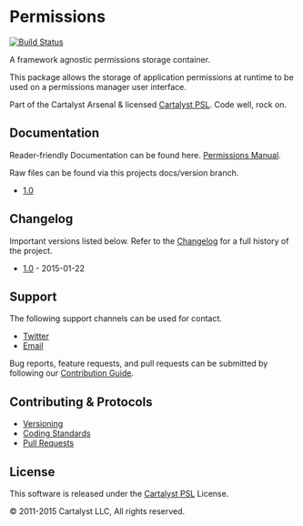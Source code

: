 # Permissions

[![Build Status](http://ci.cartalyst.com/build-status/svg/29)](http://ci.cartalyst.com/build-status/view/39)

A framework agnostic permissions storage container.

This package allows the storage of application permissions at runtime to be used on a permissions manager user interface.

Part of the Cartalyst Arsenal & licensed [Cartalyst PSL](LICENSE). Code well, rock on.

## Documentation

Reader-friendly Documentation can be found here. [Permissions Manual](https://cartalyst.com/manual/permissions).

Raw files can be found via this projects docs/version branch.

- [1.0](https://github.com/cartalyst/permissions/tree/docs/1.0)

## Changelog

Important versions listed below. Refer to the [Changelog](CHANGELOG.md) for a full history of the project.

- [1.0](CHANGELOG.md) - 2015-01-22

## Support

The following support channels can be used for contact.

- [Twitter](https://cartalyst.com/@twitter)
- [Email](mailto:help@cartalyst.com)

Bug reports, feature requests, and pull requests can be submitted by following our [Contribution Guide](CONTRIBUTING.md).

## Contributing & Protocols

- [Versioning](CONTRIBUTING.md#versioning)
- [Coding Standards](CONTRIBUTING.md#coding-standards)
- [Pull Requests](CONTRIBUTING.md#pull-requests)

## License

This software is released under the [Cartalyst PSL](LICENSE) License.

© 2011-2015 Cartalyst LLC, All rights reserved.
